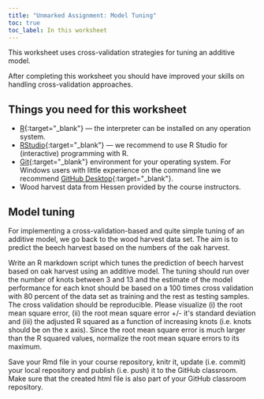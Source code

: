 ```yaml
---
title: "Unmarked Assignment: Model Tuning"
toc: true
toc_label: In this worksheet
---
```


This worksheet uses cross-validation strategies for tuning an additive model.

After completing this worksheet you should have improved your skills on handling cross-validation approaches.


## Things you need for this worksheet
  * [R](https://cran.r-project.org/){:target="_blank"} — the interpreter can be installed on any operation system.
  * [RStudio](https://www.rstudio.com/){:target="_blank"} — we recommend to use R Studio for (interactive) programming with R.
  * [Git](https://git-scm.com/downloads){:target="_blank"} environment for your operating system. For Windows users with little experience on the command line we recommend [GitHub Desktop](https://desktop.github.com/){:target="_blank"}.
  * Wood harvest data from Hessen provided by the course instructors.


## Model tuning
For implementing a cross-validation-based and quite simple tuning of an additive model, we go back to the wood harvest data set. The aim is to predict the beech harvest based on the numbers of the oak harvest.

Write an R markdown script which tunes the prediction of beech harvest based on oak harvest using an additive model. The tuning should run over the number of knots between 3 and 13 and the estimate of the model performance for each knot should be based on a 100 times cross validation with 80 percent of the data set as training and the rest as testing samples. The cross validation should be reproducible. Please visualize (i) the root mean square error, (ii) the root mean square error +/- it's standard deviation and (iii) the adjusted R squared as a function of increasing knots (i.e. knots should be on the x axis). Since the root mean square error is much larger than the R squared values, normalize the root mean square errors to its maximum.

Save your Rmd file in your course repository, knitr it, update (i.e. commit) your local repository and publish (i.e. push) it to the GitHub classroom. 
Make sure that the created html file is also part of your GitHub classroom repository.



